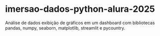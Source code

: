 # imersao-dados-python-alura-2025
Análise de dados exibição de gráficos em um dashboard com bibliotecas pandas, numpy, seaborn, matplotlib, streamlit e pycountry.
